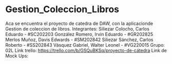 # Gestion_Coleccion_Libros
Aca se encuentra el proyecto de catedra de DAW, con la aplicacionde Gestion de coleccion de libros.
Integrantes:  Siliezar Colocho, Carlos Eduardo - #SC202203
              González Romero, Irvin Eduardo - #GR202825
              Merlos Muñoz, Davis Edwards - #SM202842
              Siliezar Sánchez, Carlos Roberto - #SS202843
              Vásquez Gabriel, Walter Leonel - #VG220015
Grupo: 02L
Link trello: https://trello.com/b/GSQuBKSq/proyecto-de-cátedra
Link de Mock Ups: 
